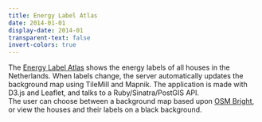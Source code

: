 ```yaml
---
title: Energy Label Atlas
date: 2014-01-01
display-date: 2014-01
transparent-text: false
invert-colors: true
---
```


<section>
  <span>
    The <a href="http://www.energielabelatlas.nl/">Energy Label Atlas</a> shows the energy labels of all houses in the Netherlands. When labels change, the server automatically updates the background map using TileMill and Mapnik. The application is made with D3.js and Leaflet, and talks to a Ruby/Sinatra/PostGIS API.
  </span>
</section>

<section>
  <span>
    The user can choose between a background map based upon <a href="https://github.com/mapbox/osm-bright">OSM Bright</a>, or view the houses and their labels on a black background.
  </span>
</section>
